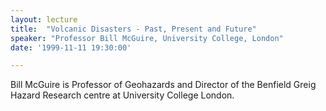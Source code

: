 ```yaml
---
layout: lecture
title:  "Volcanic Disasters - Past, Present and Future"
speaker: "Professor Bill McGuire, University College, London"
date: '1999-11-11 19:30:00'

---
```

Bill McGuire is Professor of Geohazards and Director of the Benfield Greig Hazard Research centre at University College London.